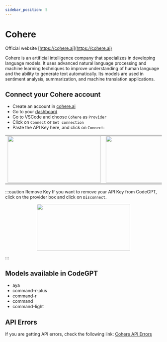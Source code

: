 ```yaml
---
sidebar_position: 5
---
```

# Cohere
Official website [https://cohere.ai](https://cohere.ai)

Cohere is an artificial intelligence company that specializes in developing language models. It uses advanced natural language processing and machine learning techniques to improve understanding of human language and the ability to generate text automatically. Its models are used in sentiment analysis, summarization, and machine translation applications.

## Connect your Cohere account
- Create an account in [cohere.ai](https://cohere.ai/)
- Go to your [dashboard](https://dashboard.cohere.com/api-keys)
- Go to VSCode and choose `Cohere` as `Provider`
- Click on `Connect` or `Set connection` 
- Paste the API Key here, and click on `Connect`:
  
<table>
  <tr>
    <td align="center">
      <img width="300" height="150" src="https://github.com/user-attachments/assets/bfc0836e-ad54-48b5-95cb-4d55d09a3fcd" />
    </td>
    <td align="center">
      <img width="300" height="150" src="https://github.com/user-attachments/assets/4c614029-24a3-4c9e-9c38-6f7524efa568" />
    </td>
  </tr>
</table>


:::caution Remove Key
If you want to remove your API Key from CodeGPT, click on the provider box and click on `Disconnect`.

<p align="center">
      <img width="300" height="150" src="https://github.com/user-attachments/assets/e3170e92-6388-4141-b960-fc1ec41f507c" />
</p>

:::

## Models available in CodeGPT
- aya
- command-r-plus
- command-r
- command
- command-light
  
## API Errors
If you are getting API errors, check the following link: [Cohere API Errors](https://docs.cohere.ai/reference/errors)
